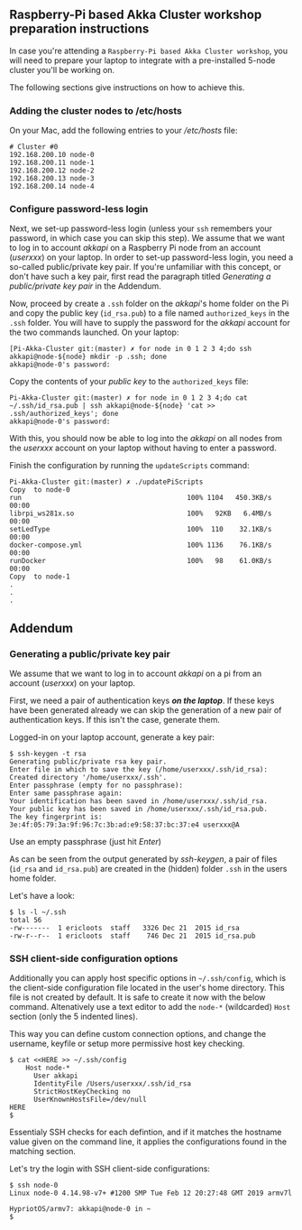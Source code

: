 ## Raspberry-Pi based Akka Cluster workshop preparation instructions

In case you're attending a `Raspberry-Pi based Akka Cluster workshop`, you will need to prepare your laptop to integrate with a pre-installed 5-node cluster you'll be working on.

The following sections give instructions on how to achieve this.

### Adding the cluster nodes to /etc/hosts

On your Mac, add the following entries to your _/etc/hosts_ file:

```
# Cluster #0
192.168.200.10 node-0
192.168.200.11 node-1
192.168.200.12 node-2
192.168.200.13 node-3
192.168.200.14 node-4
```

### Configure password-less login

Next, we set-up password-less login (unless your `ssh` remembers your password, in which case you can skip this step). We assume that we want to log in to account _akkapi_ on a Raspberry Pi node from an account (_userxxx_) on your laptop. In order to set-up password-less login, you need a so-called public/private key pair. If you're unfamiliar with this concept, or don't have such a key pair, first read the paragraph titled _Generating a public/private key pair_ in the Addendum.

Now, proceed by create a `.ssh` folder on the _akkapi_'s home folder on the Pi and copy the public key (`id_rsa.pub`) to a file named `authorized_keys` in the `.ssh` folder. You will have to supply the password for the _akkapi_ account for the two commands launched. On your laptop:

```
[Pi-Akka-Cluster git:(master) ✗ for node in 0 1 2 3 4;do ssh akkapi@node-${node} mkdir -p .ssh; done
akkapi@node-0's password:
```

Copy the contents of your *public key* to the `authorized_keys` file:

```
Pi-Akka-Cluster git:(master) ✗ for node in 0 1 2 3 4;do cat ~/.ssh/id_rsa.pub | ssh akkapi@node-${node} 'cat >> .ssh/authorized_keys'; done
akkapi@node-0's password:
```

With this, you should now be able to log into the _akkapi_ on all nodes from the _userxxx_ account on your laptop without having to enter a password.

Finish the configuration by running the `updateScripts` command:

```
Pi-Akka-Cluster git:(master) ✗ ./updatePiScripts
Copy  to node-0
run                                         100% 1104   450.3KB/s   00:00
librpi_ws281x.so                            100%   92KB   6.4MB/s   00:00
setLedType                                  100%  110    32.1KB/s   00:00
docker-compose.yml                          100% 1136    76.1KB/s   00:00
runDocker                                   100%   98    61.0KB/s   00:00
Copy  to node-1
.
.
.
```

## Addendum

### Generating a public/private key pair

We assume that we want to log in to account _akkapi_ on a pi from an account (_userxxx_) on your laptop.

First, we need a pair of authentication keys ***on the laptop***. If these keys have been generated already we can skip the generation of a new pair of authentication keys. If this isn't the case, generate them.

Logged-in on your laptop account, generate a key pair:

```
$ ssh-keygen -t rsa
Generating public/private rsa key pair.
Enter file in which to save the key (/home/userxxx/.ssh/id_rsa): 
Created directory '/home/userxxx/.ssh'.
Enter passphrase (empty for no passphrase): 
Enter same passphrase again: 
Your identification has been saved in /home/userxxx/.ssh/id_rsa.
Your public key has been saved in /home/userxxx/.ssh/id_rsa.pub.
The key fingerprint is:
3e:4f:05:79:3a:9f:96:7c:3b:ad:e9:58:37:bc:37:e4 userxxx@A
``` 

Use an empty passphrase (just hit _Enter_)

As can be seen from the output generated by _ssh-keygen_, a pair of files (`id_rsa` and `id_rsa.pub`) are created in the (hidden) folder `.ssh` in the users home folder.

Let's have a look:

```
$ ls -l ~/.ssh
total 56
-rw-------  1 ericloots  staff   3326 Dec 21  2015 id_rsa
-rw-r--r--  1 ericloots  staff    746 Dec 21  2015 id_rsa.pub
```

### SSH client-side configuration options

Additionally you can apply host specific options in `~/.ssh/config`, which is the client-side configuration file located in the user's home directory. This file is not created by default. It is safe to create it now with the below command. Altenatively use a text editor to add the `node-*` (wildcarded) `Host` section (only the 5 indented lines).

This way you can define custom connection options, and change the username, keyfile or setup more permissive host key checking. 

```
$ cat <<HERE >> ~/.ssh/config
    Host node-*
      User akkapi
      IdentityFile /Users/userxxx/.ssh/id_rsa
      StrictHostKeyChecking no
      UserKnownHostsFile=/dev/null
HERE
$
```

Essentialy SSH checks for each defintion, and if it matches the hostname value given on the command line, it applies the configurations found in the matching section.

Let's try the login with SSH client-side configurations:

```
$ ssh node-0
Linux node-0 4.14.98-v7+ #1200 SMP Tue Feb 12 20:27:48 GMT 2019 armv7l

HypriotOS/armv7: akkapi@node-0 in ~
$ 
```

